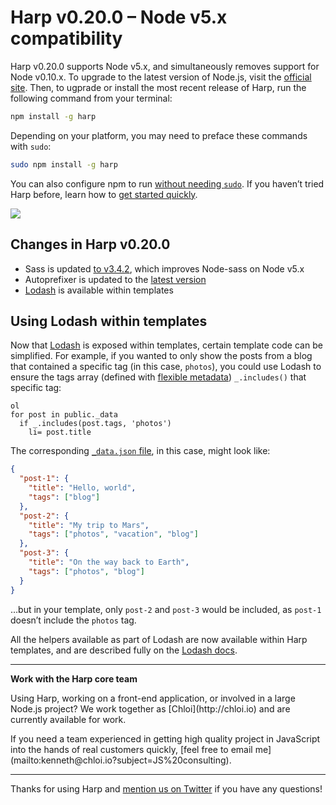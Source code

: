 # Harp v0.20.0 – Node v5.x compatibility

Harp v0.20.0 supports Node v5.x, and simultaneously removes support for Node v0.10.x. To upgrade to the latest version of Node.js, visit the [official site](https://nodejs.org). Then, to ugprade or install the most recent release of Harp, run the following command from your terminal:

```sh
npm install -g harp
```

Depending on your platform, you may need to preface these commands with `sudo`:

```sh
sudo npm install -g harp
```

You can also configure npm to run [without needing `sudo`](https://docs.npmjs.com/getting-started/fixing-npm-permissions). If you haven’t tried Harp before, learn how to [get started quickly](https://harp.rip/docs/quick-start).

![](/blog/images/harp-weekly-example-illustration.png)

## Changes in Harp v0.20.0

- Sass is updated [to v3.4.2](https://github.com/sass/node-sass/releases/tag/v3.4.2), which improves Node-sass on Node v5.x
- Autoprefixer is updated to the [latest version](https://github.com/postcss/autoprefixer/releases/tag/6.1.0)
- [Lodash](https://lodash.com/docs) is available within templates


## Using Lodash within templates


Now that [Lodash](https://lodash.com/docs) is exposed within templates, certain template code can be simplified. For example, if you wanted to only show the posts from a blog that contained a specific tag (in this case, `photos`), you could use Lodash to ensure the tags array (defined with [flexible metadata](/docs/development/metadata)) `_.includes()` that specific tag:

  ```
  ol
  for post in public._data
    if _.includes(post.tags, 'photos')
      li= post.title
  ```

  The corresponding [`_data.json` file](/docs/development/metadata), in this case, might look like:

  ```json
  {
    "post-1": {
      "title": "Hello, world",
      "tags": ["blog"]
    },
    "post-2": {
      "title": "My trip to Mars",
      "tags": ["photos", "vacation", "blog"]
    },
    "post-3": {
      "title": "On the way back to Earth",
      "tags": ["photos", "blog"]
    }
  }
  ```

  …but in your template, only `post-2` and `post-3` would be included, as `post-1` doesn’t include the `photos` tag.

  All the helpers available as part of Lodash are now available within Harp templates, and are described fully on the [Lodash docs](https://lodash.com/docs).

***

<div class="panel"><strong>Work with the Harp core team</strong><p>Using Harp, working on a front-end application, or involved in a large Node.js project? We work together as [Chloi](http://chloi.io) and are currently available for work.</p><p>If you need a team experienced in getting high quality project in JavaScript into the hands of real customers quickly, [feel free to email me](mailto:kenneth@chloi.io?subject=JS%20consulting).</p></div>

***

Thanks for using Harp and [mention us on Twitter](https://twitter.com/harpwebserver) if you have any questions!
